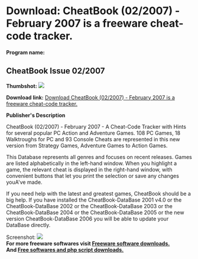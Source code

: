 # Download: CheatBook (02/2007) - February 2007 is a freeware cheat-code tracker.

**Program name:**

## CheatBook Issue 02/2007

  
**Thumbshot:** ![](http://www.freewarefiles.com/screenshot/cheatbookfeb07_md.gif)   
  
**Download link:** [Download CheatBook (02/2007) - February 2007 is a freeware cheat-code tracker.](http://freesoftwares.boysofts.com/CheatBook-Issue_program_26566.html)  
  


**Publisher's Description**  
  


CheatBook (02/2007) - February 2007 - A Cheat-Code Tracker with Hints for several popular PC Action and Adventure Games. 108 PC Games, 18 Walktroughs for PC and 93 Console Cheats are represented in this new version from Strategy Games, Adventure Games to Action Games. 

This Database represents all genres and focuses on recent releases. Games are listed alphabetically in the left-hand window. When you highlight a game, the relevant cheat is displayed in the right-hand window, with convenient buttons that let you print the selection or save any changes youA've made.

If you need help with the latest and greatest games, CheatBook should be a big help. If you have installed the CheatBook-DataBase 2001 v4.0 or the CheatBook-DataBase 2002 or the CheatBook-DataBase 2003 or the CheatBook-DataBase 2004 or the CheatBook-DataBase 2005 or the new version CheatBook-DataBase 2006 you will be able to update your DataBase directly. 

  
  
Screenshot: ![](http://www.freewarefiles.com/screenshot/cheatbookfeb07.gif)   
**For more freeware softwares visit [Freeware software downloads.](http://freesoftwares.boysofts.com/)**   
**And [Free softwares and php script downloads.](http://www.boysofts.com/)**
